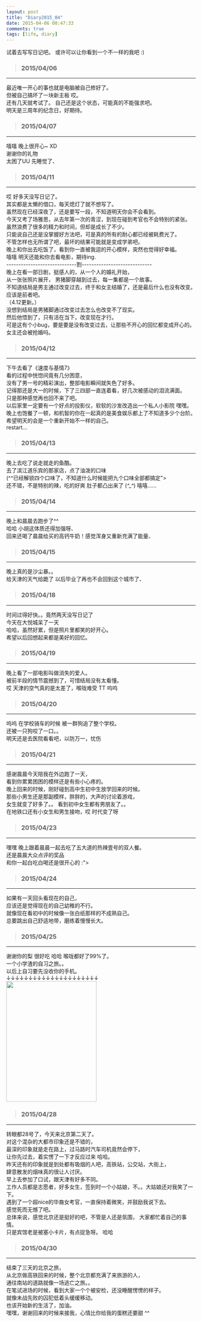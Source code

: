 ```yaml
---
layout: post
title: "Diary2015_04"
date: 2015-04-06 00:47:33
comments: true
tags: [life, diary]
---
```


试着去写写日记吧。 或许可以让你看到一个不一样的我吧 :)    
<!--more-->
   

>### 2015/04/06 ###
----------
最近唯一开心的事也就是电脑被自己修好了。     
但被自己搞坏了一块新主板 哎。    
还有几天就考试了。 自己还是这个状态，可能真的不能强求吧。    
明天是三周年的纪念日，好期待。   
<img class="lazy" 
data-original="/images/blog\150401_diary/board.jpg">        
 

>### 2015/04/07 ###
----------
嘻嘻  晚上很开心~   XD   
谢谢你的礼物    
太困了UU 先睡觉了、   
<img class="lazy" 
data-original="/images/blog\150401_diary/hhh.jpg">        
 

>### 2015/04/11 ###
----------
哎 好多天没写日记了。    
其实都是太懒的借口，每天熄灯了就不想写了。    
虽然现在已经深夜了，还是要写一段，不知道明天你会不会看到。    
今天又考了场雅思，从去年第一次的青涩，到现在碰到考官也不会特别的紧张。    
虽然浪费了很多的精力和时间，但却是成长了不少。    
只能说自己还是没掌握好方法吧，可是真的所有的耐心都已经被耗费光了。    
不管怎样也无所谓了吧，最坏的结果可能就是变成学弟吧。    
晚上和你出去吃饭了，看到你一直被我逗的开心模样，突然也觉得好幸福。    
嘻嘻 明天还能和你去看电影，期待ing.   
-----------------------------割-----------------------------    
晚上在看一部日剧，挺感人的，从一个人的婚礼开始，    
从一张张照片展开， 男猪脚穿越到过去，每一集都是一个故事。     
不知道结局是男主通过改变过去，终于和女主结婚了，还是最后什么也没有改变。     
应该是前者吧。    
（4.12更新。）    
没想到结局是男猪脚通过改变过去怎么也改变不了现实。     
然后他悟到了，只有活在当下，改变现在才行。     
可是这有个小bug，要是要是没有改变过去，让那些不开心的回忆都变成开心的。     
女主还会被抢婚吗。   
<img class="lazy" 
data-original="/images/blog\150401_diary/marriage.JPG">        
 

>### 2015/04/12 ###
----------
下午去看了《速度与基情7》    
看的过程中恍惚间竟有几分困意，   
没有了男一号的精彩演出，整部电影瞬间就失色了好多。     
记得那还是大一的时候，下了三四部一直连着看，好几次被感动的泪流满面。    
只是那种感觉再也回不来了吧。     
以后家里一定要有一个好点的投影仪，软软的沙发改造出一个私人小影院 嘿嘿。    
晚上也饱餐了一顿，和机智的你在一起真的是美食娱乐都上了不知道多少个台阶。    
希望明天的会是一个重新开始不一样的自己。   
restart...   
 

>### 2015/04/13 ###
----------
晚上去吃了说走就走的鱼酷。    
去了滨江道乐宾的那家店，点了油泼的口味   
(^^已经解锁四个口味了，不知道什么时候能把九个口味全部都搞定">        
还不错，不是特别的辣，吃的好爽 肚子都凸出来了 (*^_^*)     嘻嘻……    
<img class="lazy" 
data-original="/images/blog\150401_diary/fish.png">       
 

>### 2015/04/14 ###
----------
晚上和晨晨去跑步了^^   
哈哈 小胡这体质还得加强呀、   
回来还喝了晨晨给买的高钙牛奶！感觉浑身又重新充满了能量、    
<img class="lazy" 
data-original="/images/blog\150401_diary/run.jpg">       
 

>### 2015/04/15 ###
----------
晚上真的是沙尘暴。。    
给天津的天气给跪了 以后毕业了再也不会回到这个城市了、    
<img class="lazy" 
data-original="/images/blog\150401_diary/sandstorm.jpg">       
 

>### 2015/04/18 ###
----------
时间过得好快。。竟然两天没写日记了     
今天在大悦城呆了一天   
哈哈，虽然好累，但是照片里都笑的好开心。     
希望以后回想起来都是美好的回忆。      
<img class="lazy" 
data-original="/images/blog\150401_diary/cute.png">       
 


>### 2015/04/19 ###
----------
晚上看了一部电影叫做消失的爱人。    
被前半段的情节震撼到了，可惜结局没有太看懂。     
哎 天津的空气真的是太差了，喉咙难受 TT 呜呜     
<img class="lazy" 
data-original="/images/blog\150401_diary/gonegirl.JPG">       
 

>### 2015/04/20 ###
----------
呜呜 在学校骑车的时候 被一群狗追了整个学校。    
还被一只狗咬了一口。。    
明天还是去医院看看吧，以防万一，忧伤     
 

>### 2015/04/21 ###
----------
感谢晨晨今天陪我在外边跑了一天，    
看到你累累困困的模样还是有些小心疼的。   
晚上回来的时候，刚好碰到高中生初中生放学回来的时候。    
那些小男生还是那副模样，胖胖的，大声的讨论着游戏，    
女生就变了好多了。。 看到初中女生都有男朋友了。。    
在地铁口还有小女生和男生接吻，哎  时代变了呀    
<img class="lazy" 
data-original="/images/blog\150401_diary/nap.jpg">       
 

>### 2015/04/23 ###
----------
嘿嘿 晚上跟着晨晨一起去吃了五大道的热辣壹号的双人餐。    
还是晨晨大众点评的奖品     
和你一起白吃白喝还是很开心的 :">        
<img class="lazy" 
data-original="/images/blog\150401_diary/hot.JPG">       
 

>### 2015/04/24 ###
----------
如果有一天回头看现在的自己，    
应该还是觉得现在的自己幼稚的不行。   
就像现在看初中的时候像一张白纸那样的不成熟自己。    
总要跳出自己舒适地带，磨练着慢慢长大。    
<img class="lazy" 
data-original="/images/blog\150401_diary/hot1.JPG">       
 


>### 2015/04/25 ###
----------
谢谢你的梨 很好吃 哈哈  喉咙都好了99%了。    
一个小学渣的自习之旅。。     
以后上自习要先没收你的手机。    
↓↓↓↓↓↓↓↓↓↓↓↓↓↓↓↓↓↓↓↓↓     
<img src="/images/blog\150401_diary/night/study_480.gif" width="240" height="320" border="0">
 

>### 2015/04/28 ###
----------
转眼都28号了，今天来北京第二天了。   
对这个混杂的大都市印象还是不错的，    
最深的印象就是走在路上，过马路时汽车司机竟然会停下，   
让你先过去，着实愣了一下才反应过来 哈哈。    
昨天还有的印象就是到处都有吸烟的人吧，高铁站，公交站，大街上，   
肆意散发的烟味真的很让人讨厌。   
早上去参加了口试，跟天津有好多不同。   
工作人员都是志愿者，好多女生，签到时一个小姑娘，不。。大姑娘还对我笑了一下。   
遇到了一个超nice的华裔女考官，一直保持着微笑，并鼓励我说下去。    
感觉死而无憾了吧。    
总体来说，感觉北京还是挺好的吧，不管是人还是氛围， 大家都忙着自己的事情。     
只是宾馆老是被塞小卡片，有点捉急呀。 哈哈      
 

>### 2015/04/30 ###
----------
结束了三天的北京之旅，   
从北京做高铁回来的时候，整个北京都充满了来旅游的人，   
通往南站的道路就像一场逃亡之旅。。    
在笔试进场的时候，看到大家一个个被安检，还没睡醒愣愣的样子。   
就像未战先败的囚犯低着头缓缓移动。    
也该开始新的生活了，加油。   
嘿嘿，谢谢回来的时候来接我，心情比你给我的蛋糕还要甜 ^^    
<img class="lazy" 
data-original="/images/blog\150401_diary/butter.jpg">       
 

